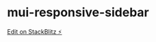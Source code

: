 # mui-responsive-sidebar

[Edit on StackBlitz ⚡️](https://stackblitz.com/edit/react-97hnql-dtypss?file=src%2FDemo.tsx)